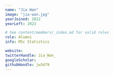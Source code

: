 ```yaml
---
name: "Jia Wan"
image: "jia-wan.jpg"
yearJoined: 2022
yearLeft: 2023

# See content/members/_index.md for valid roles
role: Alumni
info: MSc Statistics

website:
twitterHandle: Jia_Wan_
googleScholar:
githubHandle: jw3479
---
```

